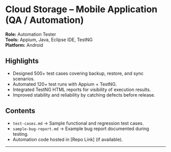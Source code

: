 # Cloud Storage – Mobile Application (QA / Automation)

**Role:** Automation Tester  
**Tools:** Appium, Java, Eclipse IDE, TestNG  
**Platform:** Android  

## Highlights
- Designed 500+ test cases covering backup, restore, and sync scenarios.  
- Automated 120+ test runs with Appium + TestNG.  
- Integrated TestNG HTML reports for visibility of execution results.  
- Improved stability and reliability by catching defects before release.  

## Contents
- `test-cases.md` → Sample functional and regression test cases.  
- `sample-bug-report.md` → Example bug report documented during testing.  
- Automation code hosted in [Repo Link] (if available).  

---
